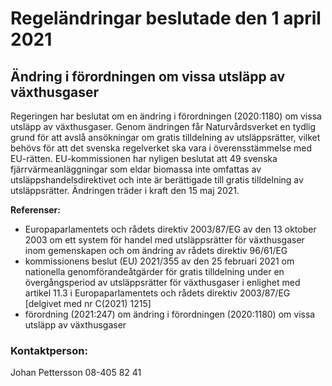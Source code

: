 # Regeländringar beslutade den 1 april 2021

## Ändring i förordningen om vissa utsläpp av växthusgaser

Regeringen har beslutat om en ändring i förordningen (2020:1180) om vissa utsläpp av växthusgaser. Genom ändringen får Naturvårdsverket en tydlig grund för att avslå ansökningar om gratis tilldelning av utsläppsrätter, vilket behövs för att det svenska regelverket ska vara i överensstämmelse med EU-rätten. EU-kommissionen har nyligen beslutat att 49 svenska fjärrvärmeanläggningar som eldar biomassa inte omfattas av utsläppshandelsdirektivet och inte är berättigade till gratis tilldelning av utsläppsrätter. Ändringen träder i kraft den 15 maj 2021.

**Referenser:**

* Europaparlamentets och rådets direktiv 2003/87/EG av den 13 oktober 2003 om ett system för handel med utsläppsrätter för växthusgaser inom gemenskapen och om ändring av rådets direktiv 96/61/EG
* kommissionens beslut (EU) 2021/355 av den 25 februari 2021 om nationella genomförandeåtgärder för gratis tilldelning under en övergångsperiod av utsläppsrätter för växthusgaser i enlighet med artikel 11.3 i Europaparlamentets och rådets direktiv 2003/87/EG [delgivet med nr C(2021) 1215]
* förordning (2021:247) om ändring i förordningen (2020:1180) om vissa utsläpp av växthusgaser

### Kontaktperson:

Johan Pettersson 08-405 82 41

